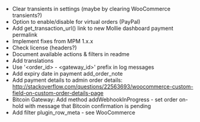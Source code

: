 - Clear transients in settings (maybe by clearing WooCommerce transients?)
- Option to enable/disable for virtual orders (PayPal)
- Add get_transaction_url() link to new Mollie dashboard payment permalink
- Implement fixes from MPM 1.x.x
- Check license (headers?)
- Document available actions & filters in readme
- Add translations
- Use '<order_id> - <gateway_id>' prefix in log messages
- Add expiry date in payment add_order_note
- Add payment details to admin order details: http://stackoverflow.com/questions/22563693/woocommerce-custom-field-on-custom-order-details-page
- Bitcoin Gateway: Add method addWebhookInProgress - set order on-hold with message that Bitcoin confirmation is pending
- Add filter plugin_row_meta - see WooCommerce
